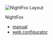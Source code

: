 ![NightFox Layout](https://github.com/cafedomingo/dotfiles/raw/master/prefs/whitefox/layout.jpg "NightFox Layout")

NightFox
* [manual](https://whitefox.link/manual)
* [web configurator](https://input.club/configurator/)
